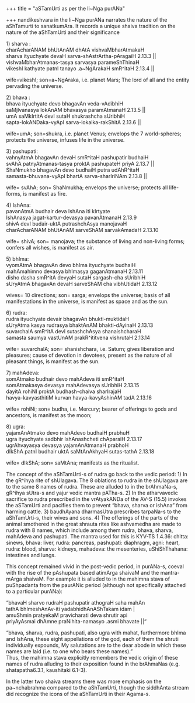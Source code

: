 +++
title = "aSTamUrti as per the li~Nga purANa"

+++
nandikeshvara in the li\~Nga purANa narrates the nature of the
aShTamurti to sanatkumAra. It records a unique shaiva tradition on the
nature of the aShTamUrti and their significance

1\) sharva :  
charAcharANAM bhUtAnAM dhAtA vishvaMbharAtmakaH  
sharva ityuchyate devaH sarva-shAstrArtha-pAragaiH 2.13.3 ||  
vishvaMbharAtmanas-tasya sarvasya parameShThinaH  
vikeshI kathyate patnI tanayo .a\~NgArakaH smR^itaH 2.13.4 ||

wife=vikeshI; son=a\~NgAraka, i.e. planet Mars; The lord of all and the
entity pervading the universe.

2\) bhava :  
bhava ityuchyate devo bhagavAn veda-vAdibhiH  
saMjIvanasya lokAnAM bhavasya paramAtmanaH 2.13.5 ||  
umA saMkIrtitA devI sutaH shukrashcha sUribhiH  
sapta-lokANDaka-vyApI sarva-lokaika-rakShitA 2.13.6 ||

wife=umA; son=shukra, i.e. planet Venus; envelops the 7 world-spheres;
protects the universe, infuses life in the universe.

3\) pashupati:  
vahnyAtmA bhagavAn devaH smR^itaH pashupatir budhaiH  
svAhA patnyAtmanas-tasya proktA pashupateH priyA 2.13.7 ||  
ShaNmukho bhagavAn devo budhaiH putra udAhR^itaH  
samasta-bhuvana-vyApI bhartA sarva-sharIriNAm 2.13.8 ||

wife= svAhA; son= ShaNmukha; envelops the universe; protects all
life-forms, is manifest as fire.

4\) IshAna:  
pavanAtmA budhair deva IshAna iti kIrtyate  
IshAnasya jagat-kartur-devasya pavanAtmanaH 2.13.9  
shivA devI budair-uktA putrashchAsya manojavaH  
charAcharANAM bhUtAnAM sarveShAM sarvakAmadaH 2.13.10

wife= shivA; son= manojava; the substance of living and non-living
forms; confers all wishes, is manifest as air.

5\) bhIma:  
vyomAtmA bhagavAn devo bhIma ityuchyate budhaiH  
mahAmahimno devasya bhImasya gaganAtmanaH 2.13.11  
disho dasha smR^itA devyaH sutaH sargash-cha sUribhiH  
sUryAtmA bhagavAn devaH sarveShAM cha vibhUtidaH 2.13.12

wives= 10 directions; son= sarga; envelops the universe; basis of all
manifestations in the universe, is manifest as space and as the sun.

6\) rudra:  
rudra ityuchyate devair bhagavAn bhukti-muktidaH  
sUryAtma kasya rudrasya bhaktAnAM bhakti-dAyinaH 2.13.13  
suvarchalA smR^itA devI sutashchAsya shanaishcharaH  
samasta saumya vastUnAM prakR^ititvena vishrutaH 2.13.14

wife= suvarchalA; son= shanishchara, i.e. Saturn; gives liberation and
pleasures; cause of devotion in devotees, present as the nature of all
pleasant things, is manifest as the sun.

7\) mahAdeva:  
somAtmako budhair devo mahAdeva iti smR^itaH  
somAtmakasya devasya mahAdevasya sUribhiH 2.13.15  
dayitA rohiNI proktA budhash-chaiva sharIrajaH  
havya-kavyasthitiM kurvan havya-kavyAshinAM tadA 2.13.16

wife= rohiNi; son= budha, i.e. Mercury; bearer of offerings to gods and
ancestors, is manifest as the moon;

8\) ugra:  
yajamAnAtmako devo mahAdevo budhaiH prabhuH  
ugra ityuchyate sadbhir IshAnashcheti chAparaiH 2.13.17  
ugrAhvayasya devasya yajamAnAtmanaH prabhoH  
dIkShA patnI budhair uktA saMtAnAkhyaH sutas-tathA 2.13.18

wife= dIkShA; son= saMtAna; manifests as the ritualist.

The concept of the aShTamUrti-s of rudra go back to the vedic period: 1)
In the gR^ihya rite of shUlagava. The 8 oblations to rudra in the
shUlagava are to the same 8 names of rudra. These are alluded to in the
brAhmaNa-s, gR^ihya sUtra-s and yajur vedic mantra pATha-s. 2) In the
atharvavedic sacrifice to rudra prescribed in the vrAtyakANDa of the
AV-S (15.5) invokes the aSTamUrti and pacifies them to prevent “bhava,
sharva or ishAna” from harming cattle. 3) baudhAyana dharmasUtra
prescribes tarpaNa-s to the aShTamUrti-s, their wives and sons. 4) The
offerings of the parts of the animal smothered in the great shrauta
rites like ashvamedha are made to rudra with 8 names, which include
among them rudra, bhava, sharva, mahAdeva and pashupati. The mantra used
for this is KYV-TS 1.4.36: chitta: sinews, bhava: liver, rudra:
pancreas, pashupati: diaphragm, agni: heart, rudra: blood, sharva:
kidneys, mahadeva: the mesenteries, uShiShThahana: intestines and lungs.

This concept remained vivid in the post-vedic period, in purANa-s,
coeval with the rise of the pAshupata based atimArga shaivaM and the
mantra-mArga shaivaM. For example it is alluded to in the mahimna stava
of puShpadanta from the paurANic period (although not specifically
attached to a particular purANa):

“bhavaH sharvo rudraH pashupatir athograH saha mahAn  
tathA bhImeshAnAv-iti yadabhidhAnAShTakam idam |  
amuShmin pratyekaM pravicharati deva shrutir api  
priyAyAsmai dhAmne praNihita-namasyo .asmi bhavate ||“

“bhava, sharva, rudra, pashupati, also ugra with mahat, furthermore
bhIma and IshAna, these eight appellations of the god, each of them the
shruti individually expounds, My salutations are to the dear abode in
which these names are laid (i.e. to one who bears these names).”  
Thus, the mahimna stava explicitly remembers the vedic origin of these
names of rudra alluding to their exposition found in the brAhmaNas (e.g.
shatapatha6.3.1, kaushitaki 6.1-3).

In the latter two shaiva streams there was more emphasis on the
pa\~nchabrahma compared to the aShTamUrti, though the siddhAnta stream
did recognize the icons of the aShTamUrti in their Agama-s.
